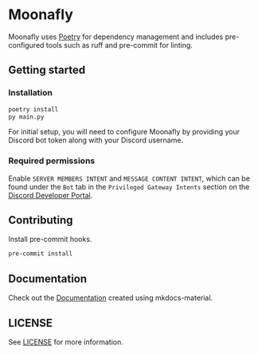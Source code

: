 # Moonafly

Moonafly uses [Poetry](https://github.com/python-poetry/poetry) for dependency management and includes pre-configured tools such as ruff and pre-commit for linting.

## Getting started

### Installation

```bash
poetry install
py main.py
```

For initial setup, you will need to configure Moonafly by providing your Discord bot token along with your Discord username.

### Required permissions

Enable `SERVER MEMBERS INTENT` and `MESSAGE CONTENT INTENT`, which can be found under the `Bot` tab in the `Privileged Gateway Intents` section on the [Discord Developer Portal](https://discord.com/developers/applications).

## Contributing

Install pre-commit hooks.

```bash
pre-commit install
```

## Documentation

Check out the [Documentation](https://Moonafly.github.io/docs) created using mkdocs-material.

## LICENSE

See [LICENSE](./LICENSE) for more information.
